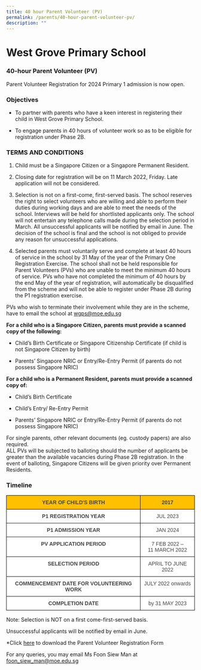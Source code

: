 ```yaml
---
title: 40 hour Parent Volunteer (PV)
permalink: /parents/40-hour-parent-volunteer-pv/
description: ""
---
```

# West Grove Primary School

### 40-hour Parent Volunteer (PV)

Parent Volunteer Registration for&nbsp;2024 Primary 1 admission is now open.&nbsp;&nbsp;

### Objectives

* To partner with parents who have a keen interest in registering their child in West Grove Primary School.

* To engage parents in 40 hours of volunteer work so as to be eligible for registration under Phase 2B.

### TERMS AND CONDITIONS

1. Child must be a Singapore Citizen or a Singapore Permanent Resident.

  

2. Closing date for registration will be on&nbsp;11&nbsp;March 2022, Friday. Late application will not be considered.

  

3. Selection is not on a first-come, first-served basis. The school reserves the right to select volunteers who are willing and able to perform their duties during working days and are able to meet the needs of the school. Interviews will be held for shortlisted applicants only. The school will not entertain any telephone calls made during the selection period in March. All unsuccessful applicants will be notified by email in June. The decision of the school is final and the school is not obliged to provide any reason for unsuccessful applications.&nbsp;

  

4. Selected parents must voluntarily serve and complete at least 40 hours of service in the school by 31 May of the year of the Primary One Registration Exercise. The school shall not be held responsible for Parent Volunteers (PVs) who are unable to meet the minimum 40 hours of service. PVs who have not completed the minimum of 40 hours by the end May of the year of registration, will automatically be disqualified from the scheme and will not be able to register under Phase 2B during the P1 registration exercise.

  

PVs who wish to terminate their involvement while they are in the scheme, have to email the school at&nbsp;[wgps@moe.edu.sg](mailto:wgps@moe.edu.sg)

**For a child who is a Singapore Citizen, parents must provide a scanned copy of the following:**

- Child’s Birth Certificate or Singapore Citizenship Certificate (if child is not Singapore&nbsp;Citizen by birth)

- Parents’ Singapore NRIC or Entry/Re-Entry Permit (if parents do not possess Singapore NRIC)

**For a child who is a Permanent Resident, parents must provide a scanned copy of:**

  
- Child’s Birth Certificate

  
- Child’s Entry/ Re-Entry Permit

  
- Parents’ Singapore NRIC or Entry/Re-Entry Permit (if parents do not possess Singapore NRIC)

For single parents, other relevant documents (eg. custody papers) are also required.  
ALL PVs will be subjected to balloting should the number of applicants be greater than the available vacancies during Phase 2B registration. In the event of balloting, Singapore Citizens will be given priority over Permanent Residents.

### Timeline

<style type="text/css">
.tg  {border-collapse:collapse;border-spacing:0;}
.tg td{border-color:black;border-style:solid;border-width:1px;font-family:Arial, sans-serif;font-size:14px;
  overflow:hidden;padding:10px 5px;word-break:normal;}
.tg th{border-color:black;border-style:solid;border-width:1px;font-family:Arial, sans-serif;font-size:14px;
  font-weight:normal;overflow:hidden;padding:10px 5px;word-break:normal;}
.tg .tg-sxkx{background-color:#FFF;color:#454545;text-align:center;vertical-align:top}
.tg .tg-n1kv{background-color:#FFC000;color:#454545;font-weight:bold;text-align:center;vertical-align:top}
.tg .tg-2fwu{background-color:#FFF;color:#454545;font-weight:bold;text-align:center;vertical-align:top}
</style>
<table class="tg">
<thead>
  <tr>
    <th class="tg-n1kv"><span style="color:#454545">YEAR OF CHILD'S BIRTH</span></th>
    <th class="tg-n1kv"><span style="color:#454545">2017</span></th>
  </tr>
</thead>
<tbody>
  <tr>
    <td class="tg-2fwu"><span style="color:#454545">P1 REGISTRATION YEAR</span></td>
    <td class="tg-sxkx"><span style="color:#454545">JUL 2023</span></td>
  </tr>
  <tr>
    <td class="tg-2fwu"><span style="color:#454545">P1 ADMISSION YEAR</span></td>
    <td class="tg-sxkx"><span style="color:#454545">JAN 2024</span></td>
  </tr>
  <tr>
    <td class="tg-2fwu"><span style="color:#454545">PV APPLICATION PERIOD</span></td>
    <td class="tg-sxkx"><span style="color:#454545">7 FEB 2022 –     </span><br><span style="color:#454545">11 MARCH 2022</span></td>
  </tr>
  <tr>
    <td class="tg-2fwu"><span style="color:#454545">SELECTION PERIOD</span></td>
    <td class="tg-sxkx"><span style="color:#454545">APRIL TO JUNE 2022</span></td>
  </tr>
  <tr>
    <td class="tg-2fwu"><span style="color:#454545">COMMENCEMENT DATE FOR VOLUNTEERING WORK</span></td>
    <td class="tg-sxkx"><span style="color:#454545">JULY 2022 onwards</span></td>
  </tr>
  <tr>
    <td class="tg-2fwu"><span style="color:#454545">COMPLETION DATE</span></td>
    <td class="tg-sxkx">by 31 MAY 2023</td>
  </tr>
</tbody>
</table>

Note: Selection is NOT on a first come-first-served basis.

Unsuccessful applicants will be notified by email in June.

*Click [here](/files/2022%20PV%20Application%20Form%20Final.pdf)&nbsp;to download the Parent Volunteer Registration Form

For any queries, you may email Ms Foon Siew Man at  
[foon_siew_man@moe.edu.sg](mailto:foon_siew_man@moe.edu.sg)